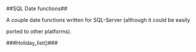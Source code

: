 ##SQL Date functions##

A couple date functions written for SQL-Server (although it could be easily

ported to other platforms).

###Holiday_list()###